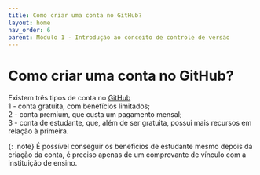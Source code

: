 ```yaml
---
title: Como criar uma conta no GitHub?
layout: home
nav_order: 6
parent: Módulo 1 - Introdução ao conceito de controle de versão
---
```


<h1>Como criar uma conta no GitHub?</h1>

<p>
Existem três tipos de conta no <a href="https://github.com/">GitHub</a>
<br>1 - conta gratuita, com benefícios limitados;
<br>2 - conta premium, que custa um pagamento mensal; 
<br>3 - conta de estudante, que, além de ser gratuita, possui mais recursos em relação à primeira.
</p>

{: .note} É possível conseguir os benefícios de estudante mesmo depois da criação da conta, é preciso apenas de um comprovante de vínculo com a instituição de ensino.
